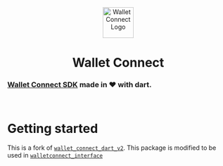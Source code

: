 <div align="center">
<img src="https://i.imgur.com/fwGGvJj.png" alt="Wallet Connect Logo" width="70"/>
<h1>Wallet Connect</h1>
</div>

### [Wallet Connect SDK](https://docs.walletconnect.com/2.0) made in ❤️ with dart.

<br>

# Getting started

This is a fork of [`wallet_connect_dart_v2`](https://pub.dev/packages/wallet_connect_dart_v2).
This package is modified to be used in [`walletconnect_interface`](https://github.com/CyberWake/walletconnect-interface)